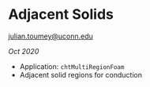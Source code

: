 # Adjacent Solids
julian.toumey@uconn.edu

_Oct 2020_

* Application: `chtMultiRegionFoam`
* Adjacent solid regions for conduction

